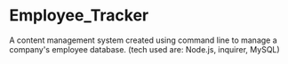 # Employee_Tracker
A content management system created using command line to manage a company's employee database. (tech used are: Node.js, inquirer, MySQL) 
